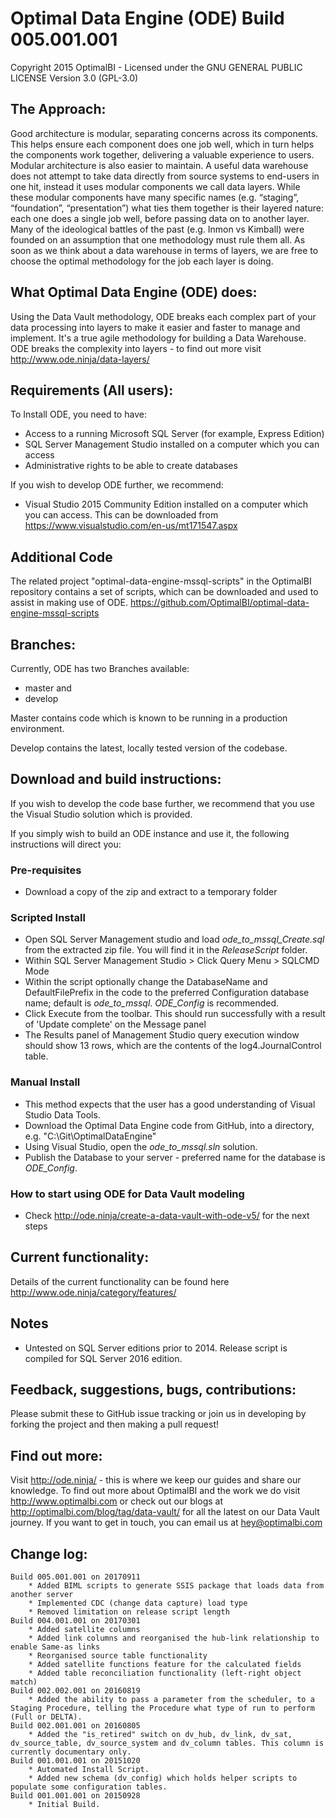 ﻿# Optimal Data Engine (ODE) Build 005.001.001 #
Copyright 2015 OptimalBI - Licensed under the GNU GENERAL PUBLIC LICENSE Version 3.0 (GPL-3.0)

## The Approach: ##
Good architecture is modular, separating concerns across its components. This helps ensure each component does one job well, which in turn helps the components work together, delivering a valuable experience to users. Modular architecture is also easier to maintain.
A useful data warehouse does not attempt to take data directly from source systems to end-users in one hit, instead it uses modular components we call data layers. While these modular components have many specific names (e.g. “staging”, “foundation”, “presentation”) what ties them together is their layered nature: each one does a single job well, before passing data on to another layer.
Many of the ideological battles of the past (e.g. Inmon vs Kimball) were founded on an assumption that one methodology must rule them all. As soon as we think about a data warehouse in terms of layers, we are free to choose the optimal methodology for the job each layer is doing.

## What Optimal Data Engine (ODE) does: ##
Using the Data Vault methodology, ODE breaks each complex part of your data processing into layers to make it easier and faster to manage and implement. It's a true agile methodology for building a Data Warehouse. ODE breaks the complexity into layers - to find out more visit http://www.ode.ninja/data-layers/

## Requirements (All users): ##
To Install ODE, you need to have:
* Access to a running Microsoft SQL Server (for example, Express Edition)
* SQL Server Management Studio installed on a computer which you can access
* Administrative rights to be able to create databases

If you wish to develop ODE further, we recommend:
* Visual Studio 2015 Community Edition installed on a computer which you can access. This can be downloaded from https://www.visualstudio.com/en-us/mt171547.aspx

## Additional Code ##
The related project "optimal-data-engine-mssql-scripts" in the OptimalBI repository contains a set of scripts, which can be downloaded and used to assist in making use of ODE. https://github.com/OptimalBI/optimal-data-engine-mssql-scripts

## Branches: ##
Currently, ODE has two Branches available:
* master and
* develop

Master contains code which is known to be running in a production environment.

Develop contains the latest, locally tested version of the codebase.

## Download and build instructions: ##
If you wish to develop the code base further, we recommend that you use the Visual Studio solution which is provided.

If you simply wish to build an ODE instance and use it, the following instructions will direct you:

### Pre-requisites ###

* Download a copy of the zip and extract to a temporary folder
 
### Scripted Install ###

* Open SQL Server Management studio and load *ode_to_mssql_Create.sql* from the extracted zip file. You will find it in the *ReleaseScript* folder.
* Within SQL Server Management Studio > Click Query Menu > SQLCMD Mode 
* Within the script optionally change the DatabaseName and DefaultFilePrefix in the code to the preferred Configuration database name; default is *ode_to_mssql*. *ODE_Config* is recommended. 
* Click Execute from the toolbar. This should run successfully with a result of 'Update complete' on the Message panel 
* The Results panel of Management Studio query execution window should show 13 rows, which are the contents of the log4.JournalControl table.

### Manual Install ###

* This method expects that the user has a good understanding of Visual Studio Data Tools.
* Download the Optimal Data Engine code from GitHub, into a directory, e.g. "C:\Git\OptimalDataEngine\"
* Using Visual Studio, open the *ode_to_mssql.sln* solution.
* Publish the Database to your server - preferred name for the database is *ODE_Config*.

### How to start using ODE for Data Vault modeling ###

* Check http://ode.ninja/create-a-data-vault-with-ode-v5/ for the next steps

## Current functionality: ##
Details of the current functionality can be found here http://www.ode.ninja/category/features/

## Notes ##
* Untested on SQL Server editions prior to 2014. Release script is compiled for SQL Server 2016 edition.

## Feedback, suggestions, bugs, contributions: ##
Please submit these to GitHub issue tracking or join us in developing by forking the project and then making a pull request!

## Find out more: ##
Visit http://ode.ninja/ - this is where we keep our guides and share our knowledge. To find out more about OptimalBI and the work we do visit http://www.optimalbi.com or check out our blogs at http://optimalbi.com/blog/tag/data-vault/ for all the latest on our Data Vault journey. If you want to get in touch, you can email us at hey@optimalbi.com

## Change log: ##
```
Build 005.001.001 on 20170911
	* Added BIML scripts to generate SSIS package that loads data from another server
	* Implemented CDC (change data capture) load type
	* Removed limitation on release script length
Build 004.001.001 on 20170301
	* Added satellite columns
	* Added link columns and reorganised the hub-link relationship to enable Same-as links
	* Reorganised source table functionality
	* Added satellite functions feature for the calculated fields
	* Added table reconciliation functionality (left-right object match)
Build 002.002.001 on 20160819
    * Added the ability to pass a parameter from the scheduler, to a Staging Procedure, telling the Procedure what type of run to perform (Full or DELTA).
Build 002.001.001 on 20160805
    * Added the "is_retired" switch on dv_hub, dv_link, dv_sat, dv_source_table, dv_source_system and dv_column tables. This column is currently documentary only.
Build 001.001.001 on 20151020
	* Automated Install Script.
	* Added new schema (dv_config) which holds helper scripts to populate some configuration tables.
Build 001.001.001 on 20150928
	* Initial Build.

```
